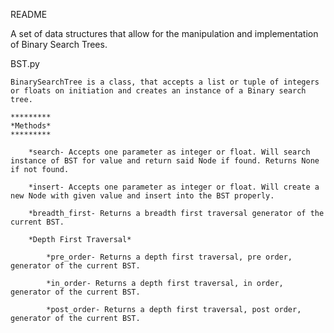 README

A set of data structures that allow for the manipulation and implementation of Binary Search Trees.


BST.py

    BinarySearchTree is a class, that accepts a list or tuple of integers or floats on initiation and creates an instance of a Binary search tree.

    *********
    *Methods*
    *********

        *search- Accepts one parameter as integer or float. Will search instance of BST for value and return said Node if found. Returns None if not found. 

        *insert- Accepts one parameter as integer or float. Will create a new Node with given value and insert into the BST properly.

        *breadth_first- Returns a breadth first traversal generator of the current BST.

        *Depth First Traversal*

            *pre_order- Returns a depth first traversal, pre order, generator of the current BST.

            *in_order- Returns a depth first traversal, in order, generator of the current BST.

            *post_order- Returns a depth first traversal, post order, generator of the current BST.
